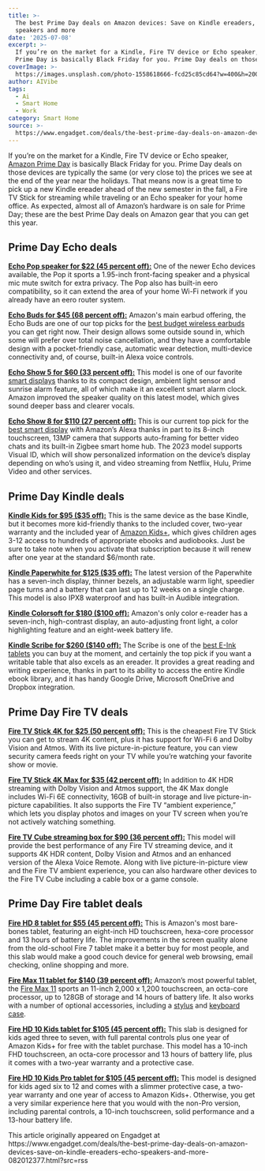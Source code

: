 ```yaml
---
title: >-
  The best Prime Day deals on Amazon devices: Save on Kindle ereaders, Echo
  speakers and more
date: '2025-07-08'
excerpt: >-
  If you’re on the market for a Kindle, Fire TV device or Echo speaker, Amazon
  Prime Day is basically Black Friday for you. Prime Day deals on those dev...
coverImage: >-
  https://images.unsplash.com/photo-1558618666-fcd25c85cd64?w=400&h=200&fit=crop&auto=format
author: AIVibe
tags:
  - Ai
  - Smart Home
  - Work
category: Smart Home
source: >-
  https://www.engadget.com/deals/the-best-prime-day-deals-on-amazon-devices-save-on-kindle-ereaders-echo-speakers-and-more-082012377.html?src=rss
---
```

<p>If you’re on the market for a Kindle, Fire TV device or Echo speaker, <a data-i13n="cpos:1;pos:1" href="https://www.engadget.com/amazon-prime-day/">Amazon Prime Day</a> is basically Black Friday for you. Prime Day deals on those devices are typically the same (or very close to) the prices we see at the end of the year near the holidays. That means now is a great time to pick up a new Kindle ereader ahead of the new semester in the fall, a Fire TV Stick for streaming while traveling or an Echo speaker for your home office. As expected, almost all of Amazon’s hardware is on sale for Prime Day; these are the best Prime Day deals on Amazon gear that you can get this year.</p> 
<h2 id="jump-link-prime-day-echo-deals">Prime Day Echo deals</h2> 
<p>
 <core-commerce id="24ba4dd0a2504823afbff595f4d333ef" data-type="product-list" data-original-url="https://www.amazon.com/Amazon-Echo-Spot-2024-release-Smart-alarm-clock-with-vibrant-sound-Alexa-Black/dp/B0BFC7WQ6R?th=1"></core-commerce></p> 
<p><a data-i13n="elm:affiliate_link;sellerN:Amazon;elmt:;cpos:2;pos:1" href="https://shopping.yahoo.com/rdlw?merchantId=66ea567a-c987-4c2e-a2ff-02904efde6ea&amp;itemId=amazon_B09ZXJDSL5&amp;siteId=us-engadget&amp;pageId=1p-autolink&amp;contentUuid=3701263a-2e01-47ef-8a44-7c0103d90a18&amp;featureId=text-link&amp;merchantName=Amazon&amp;linkText=Echo+Pop+speaker+for+%2422+%2845+percent+off%29%3A&amp;custData=eyJzb3VyY2VOYW1lIjoiV2ViLURlc2t0b3AtVmVyaXpvbiIsImxhbmRpbmdVcmwiOiJodHRwczovL3d3dy5hbWF6b24uY29tL2RwL0IwOVpYSkRTTDU_dGFnPWdkZ3QwYy0yMCIsImNvbnRlbnRVdWlkIjoiMzcwMTI2M2EtMmUwMS00N2VmLThhNDQtN2MwMTAzZDkwYTE4Iiwib3JpZ2luYWxVcmwiOiJodHRwczovL3d3dy5hbWF6b24uY29tL2RwL0IwOVpYSkRTTDUiLCJkeW5hbWljQ2VudHJhbFRyYWNraW5nSWQiOnRydWUsInNpdGVJZCI6InVzLWVuZ2FkZ2V0IiwicGFnZUlkIjoiMXAtYXV0b2xpbmsiLCJmZWF0dXJlSWQiOiJ0ZXh0LWxpbmsifQ&amp;signature=AQAAAeNLKqfvQ32Yl9jDgoOexhsfpVEW2oSl4YYBJa-EcoT4&amp;gcReferrer=https%3A%2F%2Fwww.amazon.com%2Fdp%2FB09ZXJDSL5" class="rapid-with-clickid" data-original-link="https://www.amazon.com/dp/B09ZXJDSL5?th=1"><strong>Echo Pop speaker for $22 (45 percent off):</strong></a> One of the newer Echo devices available, the Pop it sports a 1.95-inch front-facing speaker and a physical mic mute switch for extra privacy. The Pop also has built-in eero compatibility, so it can extend the area of your home Wi-Fi network if you already have an eero router system.</p> <span id="end-legacy-contents"></span>
<p><a data-i13n="elm:affiliate_link;sellerN:Amazon;elmt:;cpos:3;pos:1" href="https://shopping.yahoo.com/rdlw?merchantId=66ea567a-c987-4c2e-a2ff-02904efde6ea&amp;itemId=amazon_B085WTWYS4&amp;siteId=us-engadget&amp;pageId=1p-autolink&amp;contentUuid=3701263a-2e01-47ef-8a44-7c0103d90a18&amp;featureId=text-link&amp;merchantName=Amazon&amp;linkText=Echo+Buds+for+%2445+%2868+percent+off%29%3A&amp;custData=eyJzb3VyY2VOYW1lIjoiV2ViLURlc2t0b3AtVmVyaXpvbiIsImxhbmRpbmdVcmwiOiJodHRwczovL3d3dy5hbWF6b24uY29tL0FsbC1uZXctRWNoby1CdWRzLVdpcmVsZXNzLUNoYXJnaW5nLUNhc2UvZHAvQjA4NVdUV1lTNC8_dGFnPWdkZ3QwYy0yMCIsImNvbnRlbnRVdWlkIjoiMzcwMTI2M2EtMmUwMS00N2VmLThhNDQtN2MwMTAzZDkwYTE4Iiwib3JpZ2luYWxVcmwiOiJodHRwczovL3d3dy5hbWF6b24uY29tL0FsbC1uZXctRWNoby1CdWRzLVdpcmVsZXNzLUNoYXJnaW5nLUNhc2UvZHAvQjA4NVdUV1lTNC8iLCJkeW5hbWljQ2VudHJhbFRyYWNraW5nSWQiOnRydWUsInNpdGVJZCI6InVzLWVuZ2FkZ2V0IiwicGFnZUlkIjoiMXAtYXV0b2xpbmsiLCJmZWF0dXJlSWQiOiJ0ZXh0LWxpbmsifQ&amp;signature=AQAAASzAoSOdMS26-rcdJ5WIkW8T83yHVNI4KPr32OhtP9zl&amp;gcReferrer=https%3A%2F%2Fwww.amazon.com%2FAll-new-Echo-Buds-Wireless-Charging-Case%2Fdp%2FB085WTWYS4%2F" class="rapid-with-clickid" data-original-link="https://www.amazon.com/All-new-Echo-Buds-Wireless-Charging-Case/dp/B085WTWYS4/"><strong>Echo Buds for $45 (68 percent off):</strong></a> Amazon's main earbud offering, the Echo Buds are one of our top picks for the <a data-i13n="cpos:4;pos:1" href="https://www.engadget.com/best-budget-wireless-earbuds-130028735.html">best budget wireless earbuds</a> you can get right now. Their design allows some outside sound in, which some will prefer over total noise cancellation, and they have a comfortable design with a pocket-friendly case, automatic wear detection, multi-device connectivity and, of course, built-in Alexa voice controls.</p> 
<p><a data-i13n="elm:affiliate_link;sellerN:Amazon;elmt:;cpos:5;pos:1" href="https://shopping.yahoo.com/rdlw?merchantId=66ea567a-c987-4c2e-a2ff-02904efde6ea&amp;itemId=amazon_B09B2SBHQK&amp;siteId=us-engadget&amp;pageId=1p-autolink&amp;contentUuid=3701263a-2e01-47ef-8a44-7c0103d90a18&amp;featureId=text-link&amp;merchantName=Amazon&amp;linkText=Echo+Show+5+for+%2460+%2833+percent+off%29%3A&amp;custData=eyJzb3VyY2VOYW1lIjoiV2ViLURlc2t0b3AtVmVyaXpvbiIsImxhbmRpbmdVcmwiOiJodHRwczovL3d3dy5hbWF6b24uY29tL2RwL0IwOUIyU0JIUUs_dGFnPWdkZ3QwYy0yMCIsImNvbnRlbnRVdWlkIjoiMzcwMTI2M2EtMmUwMS00N2VmLThhNDQtN2MwMTAzZDkwYTE4Iiwib3JpZ2luYWxVcmwiOiJodHRwczovL3d3dy5hbWF6b24uY29tL2RwL0IwOUIyU0JIUUsiLCJkeW5hbWljQ2VudHJhbFRyYWNraW5nSWQiOnRydWUsInNpdGVJZCI6InVzLWVuZ2FkZ2V0IiwicGFnZUlkIjoiMXAtYXV0b2xpbmsiLCJmZWF0dXJlSWQiOiJ0ZXh0LWxpbmsifQ&amp;signature=AQAAAXNc4qYBjoQ3BSw8d9PohOkZOIP3R_NAJCxrTG9r-QiM&amp;gcReferrer=https%3A%2F%2Fwww.amazon.com%2Fdp%2FB09B2SBHQK" class="rapid-with-clickid" data-original-link="https://www.amazon.com/dp/B09B2SBHQK?th=1"><strong>Echo Show 5 for $60 (33 percent off):</strong></a> This model is one of our favorite <a data-i13n="cpos:6;pos:1" href="https://www.engadget.com/best-smart-display-202448797.html">smart displays</a> thanks to its compact design, ambient light sensor and sunrise alarm feature, all of which make it an excellent smart alarm clock. Amazon improved the speaker quality on this latest model, which gives sound deeper bass and clearer vocals.</p> 
<p><a data-i13n="elm:affiliate_link;sellerN:Amazon;elmt:;cpos:7;pos:1" href="https://shopping.yahoo.com/rdlw?merchantId=66ea567a-c987-4c2e-a2ff-02904efde6ea&amp;itemId=amazon_B0BLS3Y632&amp;siteId=us-engadget&amp;pageId=1p-autolink&amp;contentUuid=3701263a-2e01-47ef-8a44-7c0103d90a18&amp;featureId=text-link&amp;merchantName=Amazon&amp;linkText=Echo+Show+8+for+%24110+%2827+percent+off%29%3A&amp;custData=eyJzb3VyY2VOYW1lIjoiV2ViLURlc2t0b3AtVmVyaXpvbiIsImxhbmRpbmdVcmwiOiJodHRwczovL3d3dy5hbWF6b24uY29tL2RwL0IwQkxTM1k2MzI_dGFnPWdkZ3QwYy0yMCIsImNvbnRlbnRVdWlkIjoiMzcwMTI2M2EtMmUwMS00N2VmLThhNDQtN2MwMTAzZDkwYTE4Iiwib3JpZ2luYWxVcmwiOiJodHRwczovL3d3dy5hbWF6b24uY29tL2RwL0IwQkxTM1k2MzIiLCJkeW5hbWljQ2VudHJhbFRyYWNraW5nSWQiOnRydWUsInNpdGVJZCI6InVzLWVuZ2FkZ2V0IiwicGFnZUlkIjoiMXAtYXV0b2xpbmsiLCJmZWF0dXJlSWQiOiJ0ZXh0LWxpbmsifQ&amp;signature=AQAAAQJJnTVGU5OpfhUraNU4L9C6r4xzbAS1jPwENKJiMjh8&amp;gcReferrer=https%3A%2F%2Fwww.amazon.com%2Fdp%2FB0BLS3Y632" class="rapid-with-clickid" data-original-link="https://www.amazon.com/dp/B0BLS3Y632?th=1"><strong>Echo Show 8 for $110 (27 percent off):</strong></a> This is our current top pick for the <a data-i13n="cpos:8;pos:1" href="https://www.engadget.com/best-smart-display-202448797.html">best smart display</a> with Amazon’s Alexa thanks in part to its 8-inch touchscreen, 13MP camera that supports auto-framing for better video chats and its built-in Zigbee smart home hub. The 2023 model supports Visual ID, which will show personalized information on the device’s display depending on who’s using it, and video streaming from Netflix, Hulu, Prime Video and other services.</p> 
<h2 id="jump-link-prime-day-kindle-deals">Prime Day Kindle deals</h2> 
<p>
 <core-commerce id="2bc8f2a40f7d4434b41b01e8bdb6f451" data-type="product-list" data-original-url="https://www.amazon.com/dp/B0CNV9F72P?th=1"></core-commerce></p> 
<p><a data-i13n="elm:affiliate_link;sellerN:Amazon;elmt:;cpos:9;pos:1" href="https://shopping.yahoo.com/rdlw?merchantId=66ea567a-c987-4c2e-a2ff-02904efde6ea&amp;itemId=amazon_B0CNVBQK38&amp;siteId=us-engadget&amp;pageId=1p-autolink&amp;contentUuid=3701263a-2e01-47ef-8a44-7c0103d90a18&amp;featureId=text-link&amp;merchantName=Amazon&amp;linkText=Kindle+Kids+for+%2495+%28%2435+off%29%3A&amp;custData=eyJzb3VyY2VOYW1lIjoiV2ViLURlc2t0b3AtVmVyaXpvbiIsImxhbmRpbmdVcmwiOiJodHRwczovL3d3dy5hbWF6b24uY29tL2RwL0IwQ05WQlFLMzg_dGFnPWdkZ3QwYy0yMCIsImNvbnRlbnRVdWlkIjoiMzcwMTI2M2EtMmUwMS00N2VmLThhNDQtN2MwMTAzZDkwYTE4Iiwib3JpZ2luYWxVcmwiOiJodHRwczovL3d3dy5hbWF6b24uY29tL2RwL0IwQ05WQlFLMzgiLCJkeW5hbWljQ2VudHJhbFRyYWNraW5nSWQiOnRydWUsInNpdGVJZCI6InVzLWVuZ2FkZ2V0IiwicGFnZUlkIjoiMXAtYXV0b2xpbmsiLCJmZWF0dXJlSWQiOiJ0ZXh0LWxpbmsifQ&amp;signature=AQAAAaqR8mRvuZEybqKvcbqKDRCauTb0bYc_DTpTY-nimPfY&amp;gcReferrer=https%3A%2F%2Fwww.amazon.com%2Fdp%2FB0CNVBQK38" class="rapid-with-clickid" data-original-link="https://www.amazon.com/dp/B0CNVBQK38?ref_=MARS_NAVSTRIPE_desktop_kids_kindle_kindlekids&amp;th=1"><strong>Kindle Kids for $95 ($35 off):</strong></a> This is the same device as the base Kindle, but it becomes more kid-friendly thanks to the included cover, two-year warranty and the included year of <a data-i13n="elm:affiliate_link;sellerN:Amazon;elmt:;cpos:10;pos:1" href="https://shopping.yahoo.com/rdlw?merchantId=66ea567a-c987-4c2e-a2ff-02904efde6ea&amp;siteId=us-engadget&amp;pageId=1p-autolink&amp;contentUuid=3701263a-2e01-47ef-8a44-7c0103d90a18&amp;featureId=text-link&amp;merchantName=Amazon&amp;linkText=Amazon+Kids%2B&amp;custData=eyJzb3VyY2VOYW1lIjoiV2ViLURlc2t0b3AtVmVyaXpvbiIsImxhbmRpbmdVcmwiOiJodHRwczovL3d3dy5hbWF6b24uY29tL2Z0dS9ob21lP3RhZz1nZGd0MGMtMjAiLCJjb250ZW50VXVpZCI6IjM3MDEyNjNhLTJlMDEtNDdlZi04YTQ0LTdjMDEwM2Q5MGExOCIsIm9yaWdpbmFsVXJsIjoiaHR0cHM6Ly93d3cuYW1hem9uLmNvbS9mdHUvaG9tZSIsImR5bmFtaWNDZW50cmFsVHJhY2tpbmdJZCI6dHJ1ZSwic2l0ZUlkIjoidXMtZW5nYWRnZXQiLCJwYWdlSWQiOiIxcC1hdXRvbGluayIsImZlYXR1cmVJZCI6InRleHQtbGluayJ9&amp;signature=AQAAAasu5W0K9x7aSn48jYpvdRcGOpFYw_NFBRNEM5suZP1A&amp;gcReferrer=https%3A%2F%2Fwww.amazon.com%2Fftu%2Fhome" class="rapid-with-clickid" data-original-link="https://www.amazon.com/ftu/home">Amazon Kids+</a>, which gives children ages 3-12 access to hundreds of appropriate ebooks and audiobooks. Just be sure to take note when you activate that subscription because it will renew after one year at the standard $6/month rate.</p> 
<p><a data-i13n="elm:affiliate_link;sellerN:Amazon;elmt:;cpos:11;pos:1" href="https://shopping.yahoo.com/rdlw?merchantId=66ea567a-c987-4c2e-a2ff-02904efde6ea&amp;itemId=amazon_B0CFPJYX7P&amp;siteId=us-engadget&amp;pageId=1p-autolink&amp;contentUuid=3701263a-2e01-47ef-8a44-7c0103d90a18&amp;featureId=text-link&amp;merchantName=Amazon&amp;linkText=Kindle+Paperwhite+for+%24125+%28%2435+off%29%3A&amp;custData=eyJzb3VyY2VOYW1lIjoiV2ViLURlc2t0b3AtVmVyaXpvbiIsImxhbmRpbmdVcmwiOiJodHRwczovL3d3dy5hbWF6b24uY29tL2RwL0IwQ0ZQSllYN1A_dGFnPWdkZ3QwYy0yMCIsImNvbnRlbnRVdWlkIjoiMzcwMTI2M2EtMmUwMS00N2VmLThhNDQtN2MwMTAzZDkwYTE4Iiwib3JpZ2luYWxVcmwiOiJodHRwczovL3d3dy5hbWF6b24uY29tL2RwL0IwQ0ZQSllYN1AiLCJkeW5hbWljQ2VudHJhbFRyYWNraW5nSWQiOnRydWUsInNpdGVJZCI6InVzLWVuZ2FkZ2V0IiwicGFnZUlkIjoiMXAtYXV0b2xpbmsiLCJmZWF0dXJlSWQiOiJ0ZXh0LWxpbmsifQ&amp;signature=AQAAAZL3aMA9w9vPwx-GBkdPTUM3NxlBK29uJ88mspY6neNB&amp;gcReferrer=https%3A%2F%2Fwww.amazon.com%2Fdp%2FB0CFPJYX7P" class="rapid-with-clickid" data-original-link="https://www.amazon.com/dp/B0CFPJYX7P?"><strong>Kindle Paperwhite for $125 ($35 off):</strong></a> The latest version of the Paperwhite has a seven-inch display, thinner bezels, an adjustable warm light, speedier page turns and a battery that can last up to 12 weeks on a single charge. This model is also IPX8 waterproof and has built-in Audible integration.</p> 
<p><a data-i13n="elm:affiliate_link;sellerN:Amazon;elmt:;cpos:12;pos:1" href="https://shopping.yahoo.com/rdlw?merchantId=66ea567a-c987-4c2e-a2ff-02904efde6ea&amp;itemId=amazon_B0CN3XR57P&amp;siteId=us-engadget&amp;pageId=1p-autolink&amp;contentUuid=3701263a-2e01-47ef-8a44-7c0103d90a18&amp;featureId=text-link&amp;merchantName=Amazon&amp;linkText=Kindle+Colorsoft+for+%24180+%28%24100+off%29%3A&amp;custData=eyJzb3VyY2VOYW1lIjoiV2ViLURlc2t0b3AtVmVyaXpvbiIsImxhbmRpbmdVcmwiOiJodHRwczovL3d3dy5hbWF6b24uY29tL2RwL0IwQ04zWFI1N1A_dGFnPWdkZ3QwYy0yMCIsImNvbnRlbnRVdWlkIjoiMzcwMTI2M2EtMmUwMS00N2VmLThhNDQtN2MwMTAzZDkwYTE4Iiwib3JpZ2luYWxVcmwiOiJodHRwczovL3d3dy5hbWF6b24uY29tL2RwL0IwQ04zWFI1N1AiLCJkeW5hbWljQ2VudHJhbFRyYWNraW5nSWQiOnRydWUsInNpdGVJZCI6InVzLWVuZ2FkZ2V0IiwicGFnZUlkIjoiMXAtYXV0b2xpbmsiLCJmZWF0dXJlSWQiOiJ0ZXh0LWxpbmsifQ&amp;signature=AQAAATwb-4Xc0gXJUBanGYgonnwKl_PBmt9xce270M2I07Qs&amp;gcReferrer=https%3A%2F%2Fwww.amazon.com%2Fdp%2FB0CN3XR57P" class="rapid-with-clickid" data-original-link="https://www.amazon.com/dp/B0CN3XR57P?"><strong>Kindle Colorsoft for $180 ($100 off):</strong></a> Amazon's only color e-reader has a seven-inch, high-contrast display, an auto-adjusting front light, a color highlighting feature and an eight-week battery life.</p> 
<p><a data-i13n="elm:affiliate_link;sellerN:Amazon;elmt:;cpos:13;pos:1" href="https://shopping.yahoo.com/rdlw?merchantId=66ea567a-c987-4c2e-a2ff-02904efde6ea&amp;itemId=amazon_B0CZ9VFQ2P&amp;siteId=us-engadget&amp;pageId=1p-autolink&amp;contentUuid=3701263a-2e01-47ef-8a44-7c0103d90a18&amp;featureId=text-link&amp;merchantName=Amazon&amp;linkText=Kindle+Scribe+for+%24260+%28%24140+off%29%3A&amp;custData=eyJzb3VyY2VOYW1lIjoiV2ViLURlc2t0b3AtVmVyaXpvbiIsImxhbmRpbmdVcmwiOiJodHRwczovL3d3dy5hbWF6b24uY29tL2RwL0IwQ1o5VkZRMlA_dGFnPWdkZ3QwYy0yMCIsImNvbnRlbnRVdWlkIjoiMzcwMTI2M2EtMmUwMS00N2VmLThhNDQtN2MwMTAzZDkwYTE4Iiwib3JpZ2luYWxVcmwiOiJodHRwczovL3d3dy5hbWF6b24uY29tL2RwL0IwQ1o5VkZRMlAiLCJkeW5hbWljQ2VudHJhbFRyYWNraW5nSWQiOnRydWUsInNpdGVJZCI6InVzLWVuZ2FkZ2V0IiwicGFnZUlkIjoiMXAtYXV0b2xpbmsiLCJmZWF0dXJlSWQiOiJ0ZXh0LWxpbmsifQ&amp;signature=AQAAARUVNh_882y6wGQ672TbhTnOM1-3MBUWk49Zdvvdl5L4&amp;gcReferrer=https%3A%2F%2Fwww.amazon.com%2Fdp%2FB0CZ9VFQ2P" class="rapid-with-clickid" data-original-link="https://www.amazon.com/dp/B0CZ9VFQ2P?th=1"><strong>Kindle Scribe for $260 ($140 off):</strong></a> The Scribe is one of the <a data-i13n="cpos:14;pos:1" href="https://www.engadget.com/best-e-ink-tablet-130037939.html">best E-Ink tablets</a> you can buy at the moment, and certainly the top pick if you want a writable table that also excels as an ereader. It provides a great reading and writing experience, thanks in part to its ability to access the entire Kindle ebook library, and it has handy Google Drive, Microsoft OneDrive and Dropbox integration.</p> 
<h2 id="jump-link-prime-day-fire-tv-deals">Prime Day Fire TV deals</h2> 
<p>
 <core-commerce id="1aa51aac4cfe4bf5a3943b37229d3afe" data-type="product-list" data-original-url="https://www.amazon.com/dp/B0CQMRKRV5?"></core-commerce></p> 
<p><a data-i13n="elm:affiliate_link;sellerN:Amazon;elmt:;cpos:15;pos:1" href="https://shopping.yahoo.com/rdlw?merchantId=66ea567a-c987-4c2e-a2ff-02904efde6ea&amp;itemId=amazon_B0CJM1GNFQ&amp;siteId=us-engadget&amp;pageId=1p-autolink&amp;contentUuid=3701263a-2e01-47ef-8a44-7c0103d90a18&amp;featureId=text-link&amp;merchantName=Amazon&amp;linkText=Fire+TV+Stick+4K+for+%2425+%2850+percent+off%29%3A&amp;custData=eyJzb3VyY2VOYW1lIjoiV2ViLURlc2t0b3AtVmVyaXpvbiIsImxhbmRpbmdVcmwiOiJodHRwczovL3d3dy5hbWF6b24uY29tL2RwL0IwQ0pNMUdORlE_dGFnPWdkZ3QwYy0yMCIsImNvbnRlbnRVdWlkIjoiMzcwMTI2M2EtMmUwMS00N2VmLThhNDQtN2MwMTAzZDkwYTE4Iiwib3JpZ2luYWxVcmwiOiJodHRwczovL3d3dy5hbWF6b24uY29tL2RwL0IwQ0pNMUdORlEiLCJkeW5hbWljQ2VudHJhbFRyYWNraW5nSWQiOnRydWUsInNpdGVJZCI6InVzLWVuZ2FkZ2V0IiwicGFnZUlkIjoiMXAtYXV0b2xpbmsiLCJmZWF0dXJlSWQiOiJ0ZXh0LWxpbmsifQ&amp;signature=AQAAARCKJsE5H18fu3czlL4s5eJse75svrcuOWzV5s7raOvv&amp;gcReferrer=https%3A%2F%2Fwww.amazon.com%2Fdp%2FB0CJM1GNFQ" class="rapid-with-clickid" data-original-link="https://www.amazon.com/dp/B0CJM1GNFQ"><strong>Fire TV Stick 4K for $25 (50 percent off):</strong></a> This is the cheapest Fire TV Stick you can get to stream 4K content, plus it has support for Wi-Fi 6 and Dolby Vision and Atmos. With its live picture-in-picture feature, you can view security camera feeds right on your TV while you’re watching your favorite show or movie.</p> 
<p><a data-i13n="elm:affiliate_link;sellerN:Amazon;elmt:;cpos:16;pos:1" href="https://shopping.yahoo.com/rdlw?merchantId=66ea567a-c987-4c2e-a2ff-02904efde6ea&amp;itemId=amazon_B0BP9SNVH9&amp;siteId=us-engadget&amp;pageId=1p-autolink&amp;contentUuid=3701263a-2e01-47ef-8a44-7c0103d90a18&amp;featureId=text-link&amp;merchantName=Amazon&amp;linkText=Fire+TV+Stick+4K+Max+for+%2435+%2842+percent+off%29%3A&amp;custData=eyJzb3VyY2VOYW1lIjoiV2ViLURlc2t0b3AtVmVyaXpvbiIsImxhbmRpbmdVcmwiOiJodHRwczovL3d3dy5hbWF6b24uY29tL2RwL0IwQlA5U05WSDk_dGFnPWdkZ3QwYy0yMCIsImNvbnRlbnRVdWlkIjoiMzcwMTI2M2EtMmUwMS00N2VmLThhNDQtN2MwMTAzZDkwYTE4Iiwib3JpZ2luYWxVcmwiOiJodHRwczovL3d3dy5hbWF6b24uY29tL2RwL0IwQlA5U05WSDkiLCJkeW5hbWljQ2VudHJhbFRyYWNraW5nSWQiOnRydWUsInNpdGVJZCI6InVzLWVuZ2FkZ2V0IiwicGFnZUlkIjoiMXAtYXV0b2xpbmsiLCJmZWF0dXJlSWQiOiJ0ZXh0LWxpbmsifQ&amp;signature=AQAAAYm3ust_HmZIVRPrLIbucghuOuB0FlH_uqtc9lgcHzjd&amp;gcReferrer=https%3A%2F%2Fwww.amazon.com%2Fdp%2FB0BP9SNVH9" class="rapid-with-clickid" data-original-link="https://www.amazon.com/dp/B0BP9SNVH9?"><strong>Fire TV Stick 4K Max for $35 (42 percent off):</strong></a> In addition to 4K HDR streaming with Dolby Vision and Atmos support, the 4K Max dongle includes Wi-Fi 6E connectivity, 16GB of built-in storage and live picture-in-picture capabilities. It also supports the Fire TV “ambient experience,” which lets you display photos and images on your TV screen when you’re not actively watching something.</p> 
<p><a data-i13n="elm:affiliate_link;sellerN:Amazon;elmt:;cpos:17;pos:1" href="https://shopping.yahoo.com/rdlw?merchantId=66ea567a-c987-4c2e-a2ff-02904efde6ea&amp;itemId=amazon_B09BZZ3MM7&amp;siteId=us-engadget&amp;pageId=1p-autolink&amp;contentUuid=3701263a-2e01-47ef-8a44-7c0103d90a18&amp;featureId=text-link&amp;merchantName=Amazon&amp;linkText=Fire+TV+Cube+streaming+box+for+%2490+%2836+percent+off%29%3A&amp;custData=eyJzb3VyY2VOYW1lIjoiV2ViLURlc2t0b3AtVmVyaXpvbiIsImxhbmRpbmdVcmwiOiJodHRwczovL3d3dy5hbWF6b24uY29tL2RwL0IwOUJaWjNNTTc_dGFnPWdkZ3QwYy0yMCIsImNvbnRlbnRVdWlkIjoiMzcwMTI2M2EtMmUwMS00N2VmLThhNDQtN2MwMTAzZDkwYTE4Iiwib3JpZ2luYWxVcmwiOiJodHRwczovL3d3dy5hbWF6b24uY29tL2RwL0IwOUJaWjNNTTciLCJkeW5hbWljQ2VudHJhbFRyYWNraW5nSWQiOnRydWUsInNpdGVJZCI6InVzLWVuZ2FkZ2V0IiwicGFnZUlkIjoiMXAtYXV0b2xpbmsiLCJmZWF0dXJlSWQiOiJ0ZXh0LWxpbmsifQ&amp;signature=AQAAASmHn9JYNoFFMbWFtvMSu6F1NZYl5uqqbKIo14ytIxVX&amp;gcReferrer=https%3A%2F%2Fwww.amazon.com%2Fdp%2FB09BZZ3MM7" class="rapid-with-clickid" data-original-link="https://www.amazon.com/dp/B09BZZ3MM7"><strong>Fire TV Cube streaming box for $90 (36 percent off):</strong></a> This model will provide the best performance of any Fire TV streaming device, and it supports 4K HDR content, Dolby Vision and Atmos and an enhanced version of the Alexa Voice Remote. Along with live picture-in-picture view and the Fire TV ambient experience, you can also hardware other devices to the Fire TV Cube including a cable box or a game console.</p> 
<h2 id="jump-link-prime-day-fire-tablet-deals">Prime Day Fire tablet deals</h2> 
<p>
 <core-commerce id="68dbac06c0bd40f398b3e4f00813f377" data-type="product-list" data-original-url="https://www.amazon.com/dp/B0BHZT5S12?th=1"></core-commerce></p> 
<p><a data-i13n="elm:affiliate_link;sellerN:Amazon;elmt:;cpos:18;pos:1" href="https://shopping.yahoo.com/rdlw?merchantId=66ea567a-c987-4c2e-a2ff-02904efde6ea&amp;itemId=amazon_B0CVDN4QS6&amp;siteId=us-engadget&amp;pageId=1p-autolink&amp;contentUuid=3701263a-2e01-47ef-8a44-7c0103d90a18&amp;featureId=text-link&amp;merchantName=Amazon&amp;linkText=Fire+HD+8+tablet+for+%2455+%2845+percent+off%29%3A&amp;custData=eyJzb3VyY2VOYW1lIjoiV2ViLURlc2t0b3AtVmVyaXpvbiIsImxhbmRpbmdVcmwiOiJodHRwczovL3d3dy5hbWF6b24uY29tL2RwL0IwQ1ZETjRRUzY_dGFnPWdkZ3QwYy0yMCIsImNvbnRlbnRVdWlkIjoiMzcwMTI2M2EtMmUwMS00N2VmLThhNDQtN2MwMTAzZDkwYTE4Iiwib3JpZ2luYWxVcmwiOiJodHRwczovL3d3dy5hbWF6b24uY29tL2RwL0IwQ1ZETjRRUzYiLCJkeW5hbWljQ2VudHJhbFRyYWNraW5nSWQiOnRydWUsInNpdGVJZCI6InVzLWVuZ2FkZ2V0IiwicGFnZUlkIjoiMXAtYXV0b2xpbmsiLCJmZWF0dXJlSWQiOiJ0ZXh0LWxpbmsifQ&amp;signature=AQAAAWetPJ0lXCRp08i76aQYejZLbUefIZ08O2x1jDSLXS9Y&amp;gcReferrer=https%3A%2F%2Fwww.amazon.com%2Fdp%2FB0CVDN4QS6" class="rapid-with-clickid" data-original-link="https://www.amazon.com/dp/B0CVDN4QS6?"><strong>Fire HD 8 tablet for $55 (45 percent off):</strong></a> This is Amazon's most bare-bones tablet, featuring an eight-inch HD touchscreen, hexa-core processor and 13 hours of battery life. The improvements in the screen quality alone from the old-school Fire 7 tablet make it a better buy for most people, and this slab would make a good couch device for general web browsing, email checking, online shopping and more.</p> 
<p><a data-i13n="elm:affiliate_link;sellerN:Amazon;elmt:;cpos:19;pos:1" href="https://shopping.yahoo.com/rdlw?merchantId=66ea567a-c987-4c2e-a2ff-02904efde6ea&amp;itemId=amazon_B0B1VQ1ZQY&amp;siteId=us-engadget&amp;pageId=1p-autolink&amp;contentUuid=3701263a-2e01-47ef-8a44-7c0103d90a18&amp;featureId=text-link&amp;merchantName=Amazon&amp;linkText=Fire+Max+11+tablet+for+%24140+%2839+percent+off%29%3A&amp;custData=eyJzb3VyY2VOYW1lIjoiV2ViLURlc2t0b3AtVmVyaXpvbiIsImxhbmRpbmdVcmwiOiJodHRwczovL3d3dy5hbWF6b24uY29tL2RwL0IwQjFWUTFaUVk_dGFnPWdkZ3QwYy0yMCIsImNvbnRlbnRVdWlkIjoiMzcwMTI2M2EtMmUwMS00N2VmLThhNDQtN2MwMTAzZDkwYTE4Iiwib3JpZ2luYWxVcmwiOiJodHRwczovL3d3dy5hbWF6b24uY29tL2RwL0IwQjFWUTFaUVkiLCJkeW5hbWljQ2VudHJhbFRyYWNraW5nSWQiOnRydWUsInNpdGVJZCI6InVzLWVuZ2FkZ2V0IiwicGFnZUlkIjoiMXAtYXV0b2xpbmsiLCJmZWF0dXJlSWQiOiJ0ZXh0LWxpbmsifQ&amp;signature=AQAAAa4V74smPDYAfPEiYoFrDIiUdg2cjPmCg6nXUFRhOLyG&amp;gcReferrer=https%3A%2F%2Fwww.amazon.com%2Fdp%2FB0B1VQ1ZQY" class="rapid-with-clickid" data-original-link="https://www.amazon.com/dp/B0B1VQ1ZQY?th=1"><strong>Fire Max 11 tablet for $140 (39 percent off):</strong></a> Amazon’s most powerful tablet, the <a data-i13n="elm:affiliate_link;sellerN:Amazon;elmt:;cpos:20;pos:1" href="https://shopping.yahoo.com/rdlw?merchantId=66ea567a-c987-4c2e-a2ff-02904efde6ea&amp;itemId=amazon_B0B1VQ1ZQY&amp;siteId=us-engadget&amp;pageId=1p-autolink&amp;contentUuid=3701263a-2e01-47ef-8a44-7c0103d90a18&amp;featureId=text-link&amp;merchantName=Amazon&amp;linkText=Fire+Max+11&amp;custData=eyJzb3VyY2VOYW1lIjoiV2ViLURlc2t0b3AtVmVyaXpvbiIsImxhbmRpbmdVcmwiOiJodHRwczovL3d3dy5hbWF6b24uY29tL2RwL0IwQjFWUTFaUVk_dGFnPWdkZ3QwYy0yMCIsImNvbnRlbnRVdWlkIjoiMzcwMTI2M2EtMmUwMS00N2VmLThhNDQtN2MwMTAzZDkwYTE4Iiwib3JpZ2luYWxVcmwiOiJodHRwczovL3d3dy5hbWF6b24uY29tL2RwL0IwQjFWUTFaUVkiLCJkeW5hbWljQ2VudHJhbFRyYWNraW5nSWQiOnRydWUsInNpdGVJZCI6InVzLWVuZ2FkZ2V0IiwicGFnZUlkIjoiMXAtYXV0b2xpbmsiLCJmZWF0dXJlSWQiOiJ0ZXh0LWxpbmsifQ&amp;signature=AQAAAa4V74smPDYAfPEiYoFrDIiUdg2cjPmCg6nXUFRhOLyG&amp;gcReferrer=https%3A%2F%2Fwww.amazon.com%2Fdp%2FB0B1VQ1ZQY" class="rapid-with-clickid" data-original-link="https://www.amazon.com/dp/B0B1VQ1ZQY">Fire Max 11</a> sports an 11-inch 2,000 x 1,200 touchscreen, an octa-core processor, up to 128GB of storage and 14 hours of battery life. It also works with a number of optional accessories, including a <a data-i13n="elm:affiliate_link;sellerN:Amazon;elmt:;cpos:21;pos:1" href="https://shopping.yahoo.com/rdlw?merchantId=66ea567a-c987-4c2e-a2ff-02904efde6ea&amp;itemId=amazon_B0BQ89FPSR&amp;siteId=us-engadget&amp;pageId=1p-autolink&amp;contentUuid=3701263a-2e01-47ef-8a44-7c0103d90a18&amp;featureId=text-link&amp;merchantName=Amazon&amp;linkText=stylus&amp;custData=eyJzb3VyY2VOYW1lIjoiV2ViLURlc2t0b3AtVmVyaXpvbiIsImxhbmRpbmdVcmwiOiJodHRwczovL3d3dy5hbWF6b24uY29tL2RwL0IwQlE4OUZQU1I_dGFnPWdkZ3QwYy0yMCIsImNvbnRlbnRVdWlkIjoiMzcwMTI2M2EtMmUwMS00N2VmLThhNDQtN2MwMTAzZDkwYTE4Iiwib3JpZ2luYWxVcmwiOiJodHRwczovL3d3dy5hbWF6b24uY29tL2RwL0IwQlE4OUZQU1IiLCJkeW5hbWljQ2VudHJhbFRyYWNraW5nSWQiOnRydWUsInNpdGVJZCI6InVzLWVuZ2FkZ2V0IiwicGFnZUlkIjoiMXAtYXV0b2xpbmsiLCJmZWF0dXJlSWQiOiJ0ZXh0LWxpbmsifQ&amp;signature=AQAAAZYkFrRMwXw6O1i5Lc9xR28kfvhNpcD2lTEX7sl9Ba5M&amp;gcReferrer=https%3A%2F%2Fwww.amazon.com%2Fdp%2FB0BQ89FPSR" class="rapid-with-clickid" data-original-link="https://www.amazon.com/dp/B0BQ89FPSR">stylus</a> and <a data-i13n="elm:affiliate_link;sellerN:Amazon;elmt:;cpos:22;pos:1" href="https://shopping.yahoo.com/rdlw?merchantId=66ea567a-c987-4c2e-a2ff-02904efde6ea&amp;itemId=amazon_B0B5VQ3XML&amp;siteId=us-engadget&amp;pageId=1p-autolink&amp;contentUuid=3701263a-2e01-47ef-8a44-7c0103d90a18&amp;featureId=text-link&amp;merchantName=Amazon&amp;linkText=keyboard+case&amp;custData=eyJzb3VyY2VOYW1lIjoiV2ViLURlc2t0b3AtVmVyaXpvbiIsImxhbmRpbmdVcmwiOiJodHRwczovL3d3dy5hbWF6b24uY29tL2RwL0IwQjVWUTNYTUw_dGFnPWdkZ3QwYy0yMCIsImNvbnRlbnRVdWlkIjoiMzcwMTI2M2EtMmUwMS00N2VmLThhNDQtN2MwMTAzZDkwYTE4Iiwib3JpZ2luYWxVcmwiOiJodHRwczovL3d3dy5hbWF6b24uY29tL2RwL0IwQjVWUTNYTUwiLCJkeW5hbWljQ2VudHJhbFRyYWNraW5nSWQiOnRydWUsInNpdGVJZCI6InVzLWVuZ2FkZ2V0IiwicGFnZUlkIjoiMXAtYXV0b2xpbmsiLCJmZWF0dXJlSWQiOiJ0ZXh0LWxpbmsifQ&amp;signature=AQAAAZgNr1gpZtn2bQqe1jvZMyrZ5e8hk0_U0ckVWGl_S-1q&amp;gcReferrer=https%3A%2F%2Fwww.amazon.com%2Fdp%2FB0B5VQ3XML" class="rapid-with-clickid" data-original-link="https://www.amazon.com/dp/B0B5VQ3XML">keyboard case</a>.</p> 
<p><a data-i13n="elm:affiliate_link;sellerN:Amazon;elmt:;cpos:23;pos:1" href="https://shopping.yahoo.com/rdlw?merchantId=66ea567a-c987-4c2e-a2ff-02904efde6ea&amp;itemId=amazon_B0BL5SZ3VV&amp;siteId=us-engadget&amp;pageId=1p-autolink&amp;contentUuid=3701263a-2e01-47ef-8a44-7c0103d90a18&amp;featureId=text-link&amp;merchantName=Amazon&amp;linkText=Fire+HD+10+Kids+tablet+for+%24105+%2845+percent+off%29%3A&amp;custData=eyJzb3VyY2VOYW1lIjoiV2ViLURlc2t0b3AtVmVyaXpvbiIsImxhbmRpbmdVcmwiOiJodHRwczovL3d3dy5hbWF6b24uY29tL2RwL0IwQkw1U1ozVlY_dGFnPWdkZ3QwYy0yMCIsImNvbnRlbnRVdWlkIjoiMzcwMTI2M2EtMmUwMS00N2VmLThhNDQtN2MwMTAzZDkwYTE4Iiwib3JpZ2luYWxVcmwiOiJodHRwczovL3d3dy5hbWF6b24uY29tL2RwL0IwQkw1U1ozVlYiLCJkeW5hbWljQ2VudHJhbFRyYWNraW5nSWQiOnRydWUsInNpdGVJZCI6InVzLWVuZ2FkZ2V0IiwicGFnZUlkIjoiMXAtYXV0b2xpbmsiLCJmZWF0dXJlSWQiOiJ0ZXh0LWxpbmsifQ&amp;signature=AQAAAbW65knhGlP8KbLExJ4wRJ_RLztWWbrGdZ3Ey6SanXK8&amp;gcReferrer=https%3A%2F%2Fwww.amazon.com%2Fdp%2FB0BL5SZ3VV" class="rapid-with-clickid" data-original-link="https://www.amazon.com/dp/B0BL5SZ3VV?th=1"><strong>Fire HD 10 Kids tablet for $105 (45 percent off):</strong></a> This slab is designed for kids aged three to seven, with full parental controls plus one year of Amazon Kids+ for free with the tablet purchase. This model has a 10-inch FHD touchscreen, an octa-core processor and 13 hours of battery life, plus it comes with a two-year warranty and a protective case.</p> 
<p><a data-i13n="elm:affiliate_link;sellerN:Amazon;elmt:;cpos:24;pos:1" href="https://shopping.yahoo.com/rdlw?merchantId=66ea567a-c987-4c2e-a2ff-02904efde6ea&amp;itemId=amazon_B0BL61V5QC&amp;siteId=us-engadget&amp;pageId=1p-autolink&amp;contentUuid=3701263a-2e01-47ef-8a44-7c0103d90a18&amp;featureId=text-link&amp;merchantName=Amazon&amp;linkText=Fire+HD+10+Kids+Pro+tablet+for+%24105+%2845+percent+off%29%3A&amp;custData=eyJzb3VyY2VOYW1lIjoiV2ViLURlc2t0b3AtVmVyaXpvbiIsImxhbmRpbmdVcmwiOiJodHRwczovL3d3dy5hbWF6b24uY29tL2RwL0IwQkw2MVY1UUM_dGFnPWdkZ3QwYy0yMCIsImNvbnRlbnRVdWlkIjoiMzcwMTI2M2EtMmUwMS00N2VmLThhNDQtN2MwMTAzZDkwYTE4Iiwib3JpZ2luYWxVcmwiOiJodHRwczovL3d3dy5hbWF6b24uY29tL2RwL0IwQkw2MVY1UUMiLCJkeW5hbWljQ2VudHJhbFRyYWNraW5nSWQiOnRydWUsInNpdGVJZCI6InVzLWVuZ2FkZ2V0IiwicGFnZUlkIjoiMXAtYXV0b2xpbmsiLCJmZWF0dXJlSWQiOiJ0ZXh0LWxpbmsifQ&amp;signature=AQAAATuKcaadzsXbPpKU6mU-FcaB06aQSbfQwIR24tUYa0n3&amp;gcReferrer=https%3A%2F%2Fwww.amazon.com%2Fdp%2FB0BL61V5QC" class="rapid-with-clickid" data-original-link="https://www.amazon.com/dp/B0BL61V5QC"><strong>Fire HD 10 Kids Pro tablet for $105 (45 percent off):</strong></a> This model is designed for kids aged six to 12 and comes with a slimmer protective case, a two-year warranty and one year of access to Amazon Kids+. Otherwise, you get a very similar experience here that you would with the non-Pro version, including parental controls, a 10-inch touchscreen, solid performance and a 13-hour battery life.</p>This article originally appeared on Engadget at https://www.engadget.com/deals/the-best-prime-day-deals-on-amazon-devices-save-on-kindle-ereaders-echo-speakers-and-more-082012377.html?src=rss
